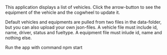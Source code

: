This application displays a list of vehicles.
Click the arrow-button to see the equipment of the vehicle and the cogwheel to update it.

Default vehicles and equipments are pulled from two files in the data-folder, but you can also upload your own json-files.
A vehicle file must include id, name, driver, status and fueltype. 
A equipment file must inlude id, name and nothing else.

Run the app with command
npm start
